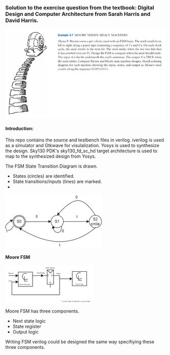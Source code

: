 ### Solution to the exercise question from the textbook: Digital Design and Computer Architecture from Sarah Harris and David Harris.
![](assets/exercise_fsm_snail_ddca_textbook.png)

#### Introduction: 
This repo contains the source and testbench files in verilog. iverilog is used as a simulator and Gtkwave for visulalization. Yosys is used to synthesize the design. Sky130 PDK's sky130_fd_sc_hd target architecture is used to map to the synthesized design from Yosys.

The FSM State Transition Diagram is drawn.
*   States (circles) are identified.
*   State transitions/inputs (lines) are marked.
*   
![](assets/state_transition_diagram_drawio.png)  

#### Moore FSM
![](assets/Moore_FSM.png)  

Moore FSM has three components.
* Next state logic
* State register
* Output logic  

Writing FSM verilog could be designed the same way specifiying these three components.  
 